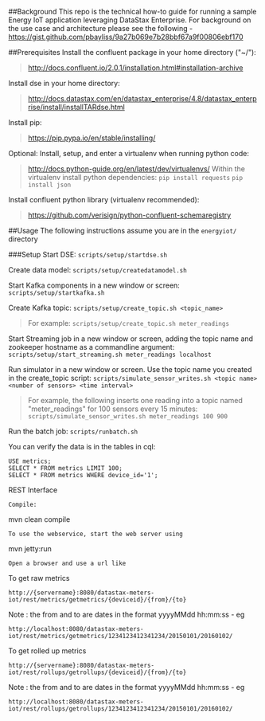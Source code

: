 ##Background
This repo is the technical how-to guide for running a sample Energy IoT application leveraging DataStax Enterprise. For background on the use case and architecture please see the following - https://gist.github.com/pbayliss/9a27b069e7b28bbf67a9f00806ebf170

##Prerequisites
Install the confluent package in your home directory ("~/"):
>http://docs.confluent.io/2.0.1/installation.html#installation-archive

Install dse in your home directory:
>http://docs.datastax.com/en/datastax_enterprise/4.8/datastax_enterprise/install/installTARdse.html

Install pip:
>https://pip.pypa.io/en/stable/installing/

Optional:
Install, setup, and enter a virtualenv when running python code:
>http://docs.python-guide.org/en/latest/dev/virtualenvs/
Within the virtualenv install python dependencies:
>`pip install requests`
`pip install json`

Install confluent python library (virtualenv recommended):
>https://github.com/verisign/python-confluent-schemaregistry

##Usage
The following instructions assume you are in the `energyiot/` directory

###Setup
Start DSE:
`scripts/setup/startdse.sh`

Create data model:
`scripts/setup/createdatamodel.sh`

Start Kafka components in a new window or screen:
`scripts/setup/startkafka.sh`

Create Kafka topic:
`scripts/setup/create_topic.sh <topic_name>`
>For example:
`scripts/setup/create_topic.sh meter_readings`

Start Streaming job in a new window or screen, adding the topic name and zookeeper hostname as a commandline argument:
`scripts/setup/start_streaming.sh meter_readings localhost`

Run simulator in a new window or screen. Use the topic name you created in the create_topic script:
`scripts/simulate_sensor_writes.sh <topic name> <number of sensors> <time interval>`
>For example, the following inserts one reading into a topic named "meter_readings" for 100 sensors every 15 minutes:
`scripts/simulate_sensor_writes.sh meter_readings 100 900`

Run the batch job:
`scripts/runbatch.sh`

You can verify the data is in the tables in cql:
```
USE metrics;
SELECT * FROM metrics LIMIT 100;
SELECT * FROM metrics WHERE device_id='1';
```
REST Interface
```
Compile:
```
mvn clean compile 
```
To use the webservice, start the web server using
```
mvn jetty:run
```
Open a browser and use a url like
```
To get raw metrics
```
http://{servername}:8080/datastax-meters-iot/rest/metrics/getmetrics/{deviceid}/{from}/{to}
```
Note : the from and to are dates in the format yyyyMMdd hh:mm:ss - eg
```
http://localhost:8080/datastax-meters-iot/rest/metrics/getmetrics/1234123412341234/20150101/20160102/
```
To get rolled up metrics
```
http://{servername}:8080/datastax-meters-iot/rest/rollups/getrollups/{deviceid}/{from}/{to}
```
Note : the from and to are dates in the format yyyyMMdd hh:mm:ss - eg
```
http://localhost:8080/datastax-meters-iot/rest/rollups/getrollups/1234123412341234/20150101/20160102/
```

